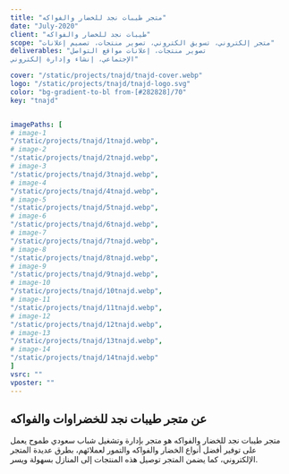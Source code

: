 ```yaml
---
title: "متجر طيبات نجد للخضار والفواكه"
date: "July-2020"
client: "طيبات نجد للخضار والفواكه"
scope: "متجر إلكتروني، تسويق الكتروني، تصوير منتجات، تصميم إعلانات"
deliverables: "تصوير منتجات، إعلانات مواقع التواصل
الإجتماعي، إنشاء وإدارة إلكتروني"

cover: "/static/projects/tnajd/tnajd-cover.webp"
logo: "/static/projects/tnajd/tnajd-logo.svg"
color: "bg-gradient-to-bl from-[#282828]/70"
key: "tnajd"


imagePaths: [
# image-1
"/static/projects/tnajd/1tnajd.webp",
# image-2
"/static/projects/tnajd/2tnajd.webp",
# image-3
"/static/projects/tnajd/3tnajd.webp",
# image-4
"/static/projects/tnajd/4tnajd.webp",
# image-5
"/static/projects/tnajd/5tnajd.webp",
# image-6
"/static/projects/tnajd/6tnajd.webp",
# image-7
"/static/projects/tnajd/7tnajd.webp",
# image-8
"/static/projects/tnajd/8tnajd.webp",
# image-9
"/static/projects/tnajd/9tnajd.webp",
# image-10
"/static/projects/tnajd/10tnajd.webp",
# image-11
"/static/projects/tnajd/11tnajd.webp",
# image-12
"/static/projects/tnajd/12tnajd.webp",
# image-13
"/static/projects/tnajd/13tnajd.webp",
# image-14
"/static/projects/tnajd/14tnajd.webp"
]
vsrc: ""
vposter: ""
---
```


## عن متجر طيبات نجد للخضراوات والفواكه

متجر طيبات نجد للخضار والفواكه هو متجر بإدارة وتشغيل شباب سعودي طموح يعمل على توفير أفضل أنواع الخضار والفواكه والتمور لعملائهم، بطرق عديدة المتجر الإلكتروني، كما يضمن المتجر توصيل هذه المنتجات إلى المنازل بسهولة ويسر.
